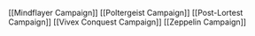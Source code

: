 [[Mindflayer Campaign]]
[[Poltergeist Campaign]]
[[Post-Lortest Campaign]]
[[Vivex Conquest Campaign]]
[[Zeppelin Campaign]]
